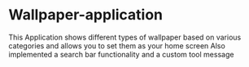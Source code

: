 # Wallpaper-application
This Application shows different types of wallpaper 
based on various categories and allows you to set 
them as your home screen 
Also implemented a search bar functionality and a 
custom tool message
